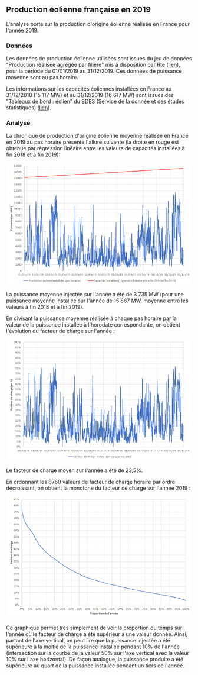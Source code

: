 ## Production éolienne française en 2019

L'analyse porte sur la production d'origine éolienne réalisée en France pour l'année 2019.

### Données

Les données de production éolienne utilisées sont issues du jeu de données "Production réalisée agrégée par filière" mis à disposition par Rte ([lien](https://www.services-rte.com/fr/visualisez-les-donnees-publiees-par-rte/production-realisee-agregee-par-filiere.html)), pour la période du 01/01/2019 au 31/12/2019. Ces données de puissance moyenne sont au pas horaire.

Les informations sur les capacités éoliennes installées en France au 31/12/2018 (15 117 MW) et au 31/12/2019 (16 617 MW) sont issues des "Tableaux de bord : éolien" du SDES (Service de la donnée et des études statistiques) ([lien](https://www.statistiques.developpement-durable.gouv.fr/tableau-de-bord-eolien-deuxieme-trimestre-2020?rubrique=21&dossier=172)).

### Analyse

La chronique de production d'origine éolienne moyenne réalisée en France en 2019 au pas horaire présente l'allure suivante (la droite en rouge est obtenue par régression linéaire entre les valeurs de capacités installées à fin 2018 et à fin 2019):

![production_eolienne_france_2019](images/production_eolienne_france_2019.png)

La puissance moyenne injectée sur l'année a été de 3 735 MW (pour une puissance moyenne installée sur l'année de 15 867 MW, moyenne entre les valeurs à fin 2018 et à fin 2019).

En divisant la puissance moyenne réalisée à chaque pas horaire par la valeur de la puissance installée à l'horodate correspondante, on obtient l'évolution du facteur de charge sur l'année :

![facteur_de_charge_eolien_france_2019](images/facteur_de_charge_eolien_france_2019.png)

Le facteur de charge moyen sur l'année a été de 23,5%.

En ordonnant les 8760 valeurs de facteur de charge horaire par ordre décroissant, on obtient la monotone du facteur de charge sur l'année 2019 :

![monotone_facteur_charge_eolien_france_2019](images/monotone_facteur_charge_eolien_france_2019.png)

Ce graphique permet très simplement de voir la proportion du temps sur l'année où le facteur de charge a été supérieur à une valeur donnée. Ainsi, partant de l'axe vertical, on peut lire que la puissance injectée a été supérieure à la moitié de la puissance installée pendant 10% de l'année (intersection sur la courbe de la valeur 50% sur l'axe vertical avec la valeur 10% sur l'axe horizontal). De façon analogue, la puissance produite a été supérieure au quart de la puissance installée pendant un tiers de l'année.

